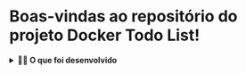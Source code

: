 # Boas-vindas ao repositório do projeto Docker Todo List!
<details>
  <summary><strong>👨‍💻 O que foi desenvolvido</strong></summary>

Habilidades desenvolvidas:

1. **_Conteinerizar_** aplicações;
2. Criar uma conexão entre elas;
3. Orquestrar seu funcionamento.

<summary><strong>‼️ Instalação do projeto:</strong></summary><br />

1. Clone o repositório
* `git clone git@github.com:git`
* Entre na pasta do repositório que você acabou de clonar:
  * `cd Docker-ToDo-List`

2. Instale as dependências:
  * `npm install`


3. Rode o comando `npm start` na pasta de back-end e front-end e acesse o projeto via browser, no caminho 'http://localhost:3000/'

<summary><strong>🛠 Testes</strong></summary><br />
# Em desenvolvimento.


# Escopo do projeto

Temos [uma aplicação full-stack](docker/todo-app) neste repositório: um **aplicativo de tarefas**! Esta aplicação precisava ser conteinerizada para funcionar. Você deverá desenvolver os arquivos de configuração para cada frente específica: `Front-end`, `Back-end` e, no nosso caso, para um aplicativo de `teste` que valida se as aplicações estão se comunicando.

## Comandos docker

### 1. Crie um container em modo interativo, sem rodá-lo, nomeando-o como `01container` e utilizando a imagem `alpine` na versão `3.12`

### 2. Inicie o container `01container`

### 3. Liste os containers filtrando pelo nome `01container`

### 4. Execute o comando `cat /etc/os-release` no container `01container` sem se acoplar à ele

### 5. Remova o container `01container`

### 6. Faça o download da imagem `nginx` com a versão `1.21.3-alpine` sem criar ou rodar um container

### 7. Rode um novo container com a imagem  `nginx` com a versão `1.21.3-alpine` em segundo plano nomeando-o como `02images` e mapeando sua porta padrão de acesso para porta `3000` do sistema hospedeiro

### 8. Pare o container `02images` que está em andamento

## Dockerfile

### 9. Gere uma build a partir do Dockerfile do `back-end` do `todo-app` nomeando a imagem para `todobackend`

### 10. Gere uma build a partir do Dockerfile do `front-end` do `todo-app` nomeando a imagem para `todofrontend`

### 11. Gere uma build a partir do Dockerfile dos `testes` do `todo-app` nomeando a imagem para `todotests`

## Docker-compose

### 12. Suba uma orquestração em segundo plano com o docker-compose de forma que `backend`, `frontend` e `tests` consigam se comunicar.

</details>
